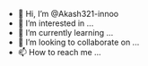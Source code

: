 - 👋 Hi, I’m @Akash321-innoo
- 👀 I’m interested in ...
- 🌱 I’m currently learning ...
- 💞️ I’m looking to collaborate on ...
- 📫 How to reach me ...

<!---
Akash321-innoo/Akash321-innoo is a ✨ special ✨ repository because its `README.md` (this file) appears on your GitHub profile.
You can click the Preview link to take a look at your changes.
--->
